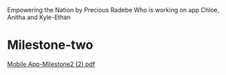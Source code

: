 Empowering the Nation by Precious Radebe Who is working on app Chloe, Anitha and Kyle-Ethan
# Milestone-two
[Mobile App-Milestone2 (2).pdf](https://github.com/user-attachments/files/22312885/Mobile.App-Milestone2.2.pdf)
